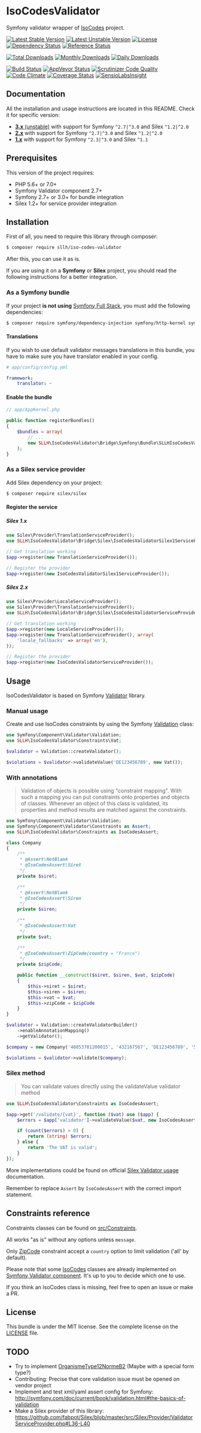 # IsoCodesValidator

Symfony validator wrapper of [IsoCodes](https://github.com/ronanguilloux/IsoCodes) project.

[![Latest Stable Version](https://poser.pugx.org/sllh/iso-codes-validator/v/stable)](https://packagist.org/packages/sllh/iso-codes-validator)
[![Latest Unstable Version](https://poser.pugx.org/sllh/iso-codes-validator/v/unstable)](https://packagist.org/packages/sllh/iso-codes-validator)
[![License](https://poser.pugx.org/sllh/iso-codes-validator/license)](https://packagist.org/packages/sllh/iso-codes-validator)
[![Dependency Status](https://www.versioneye.com/php/sllh:iso-codes-validator/badge.svg)](https://www.versioneye.com/php/sllh:iso-codes-validator)
[![Reference Status](https://www.versioneye.com/php/sllh:iso-codes-validator/reference_badge.svg)](https://www.versioneye.com/php/sllh:iso-codes-validator/references)

[![Total Downloads](https://poser.pugx.org/sllh/iso-codes-validator/downloads)](https://packagist.org/packages/sllh/iso-codes-validator)
[![Monthly Downloads](https://poser.pugx.org/sllh/iso-codes-validator/d/monthly)](https://packagist.org/packages/sllh/iso-codes-validator)
[![Daily Downloads](https://poser.pugx.org/sllh/iso-codes-validator/d/daily)](https://packagist.org/packages/sllh/iso-codes-validator)

[![Build Status](https://travis-ci.org/Soullivaneuh/IsoCodesValidator.svg?branch=master)](https://travis-ci.org/Soullivaneuh/IsoCodesValidator)
[![AppVeyor Status](https://ci.appveyor.com/api/projects/status/6ha1gcdv6uwg4ukc/branch/master?svg=true)](https://ci.appveyor.com/project/Soullivaneuh/isocodesvalidator)
[![Scrutinizer Code Quality](https://scrutinizer-ci.com/g/Soullivaneuh/IsoCodesValidator/badges/quality-score.png?b=master)](https://scrutinizer-ci.com/g/Soullivaneuh/IsoCodesValidator/?branch=master)
[![Code Climate](https://codeclimate.com/github/Soullivaneuh/IsoCodesValidator/badges/gpa.svg)](https://codeclimate.com/github/Soullivaneuh/IsoCodesValidator)
[![Coverage Status](https://coveralls.io/repos/Soullivaneuh/IsoCodesValidator/badge.svg?branch=master)](https://coveralls.io/r/Soullivaneuh/IsoCodesValidator?branch=master)
[![SensioLabsInsight](https://insight.sensiolabs.com/projects/15e2cfed-cfb8-4856-ac0d-92768fc0c324/mini.png)](https://insight.sensiolabs.com/projects/15e2cfed-cfb8-4856-ac0d-92768fc0c324)

## Documentation

All the installation and usage instructions are located in this README.
Check it for specific version:

* [__3.x__ (unstable)](https://github.com/Soullivaneuh/IsoCodesValidator/tree/master) with support for Symfony `^2.7|^3.0` and Silex `^1.2|^2.0`
* [__2.x__](https://github.com/Soullivaneuh/IsoCodesValidator/tree/2.x) with support for Symfony `^2.7|^3.0` and Silex `^1.2|^2.0`
* [__1.x__](https://github.com/Soullivaneuh/IsoCodesValidator/tree/1.x) with support for Symfony `^2.3|^3.0` and Silex `^1.1`

## Prerequisites

This version of the project requires:

* PHP 5.6+ or 7.0+
* Symfony Validator component 2.7+
* Symfony 2.7+ or 3.0+ for bundle integration
* Silex 1.2+ for service provider integration

## Installation

First of all, you need to require this library through composer:

``` bash
$ composer require sllh/iso-codes-validator
```

After this, you can use it as is.

If you are using it on a **Symfony** or **Silex** project,
you should read the following instructions for a better integration.

### As a Symfony bundle

If your project **is not using** [Symfony Full Stack](http://symfony.com/projects/symfonyfs),
you must add the following dependencies:

```bash
$ composer require symfony/dependency-injection symfony/http-kernel symfony/finder
```

#### Translations

If you wish to use default validator messages translations in this bundle,
you have to make sure you have translator enabled in your config.

``` yaml
# app/config/config.yml

framework:
    translator: ~
```

#### Enable the bundle

``` php
// app/AppKernel.php

public function registerBundles()
{
    $bundles = array(
        // ...
        new SLLH\IsoCodesValidator\Bridge\Symfony\Bundle\SLLHIsoCodesValidatorBundle(),
    );
}
```

### As a Silex service provider

Add Silex dependency on your project:

```bash
$ composer require silex/silex
```

#### Register the service

##### Silex 1.x

```php
use Silex\Provider\TranslationServiceProvider();
use SLLH\IsoCodesValidator\Bridge\Silex\IsoCodesValidatorSilex1ServiceProvider;

// Get translation working
$app->register(new TranslationServiceProvider());

// Register the provider
$app->register(new IsoCodesValidatorSilex1ServiceProvider());
```

##### Silex 2.x

```php
use Silex\Provider\LocaleServiceProvider();
use Silex\Provider\TranslationServiceProvider();
use SLLH\IsoCodesValidator\Bridge\Silex\IsoCodesValidatorServiceProvider();

// Get translation working
$app->register(new LocaleServiceProvider());
$app->register(new TranslationServiceProvider(), array(
    'locale_fallbacks' => array('en'),
));

// Register the provider
$app->register(new IsoCodesValidatorServiceProvider());
```

## Usage

IsoCodesValidator is based on Symfony [Validator](http://symfony.com/components/Validator) library.

### Manual usage

Create and use IsoCodes constraints by using the Symfony [Validation](https://github.com/symfony/Validator#usage) class:

```php
use Symfony\Component\Validator\Validation;
use SLLH\IsoCodesValidator\Constraints\Vat;

$validator = Validation::createValidator();

$violations = $validator->validateValue('DE123456789', new Vat());
```

### With annotations

> Validation of objects is possible using "constraint mapping".
With such a mapping you can put constraints onto properties and objects of classes.
Whenever an object of this class is validated, its properties and method results are matched against the constraints.

```php
use Symfony\Component\Validator\Validation;
use Symfony\Component\Validator\Constraints as Assert;
use SLLH\IsoCodesValidator\Constraints as IsoCodesAssert;

class Company
{
    /**
     * @Assert\NotBlank
     * @IsoCodesAssert\Siret
     */
    private $siret;

    /**
     * @Assert\NotBlank
     * @IsoCodesAssert\Siren
     */
    private $siren;

    /**
     * @IsoCodesAssert\Vat
     */
    private $vat;

    /**
     * @IsoCodesAssert\ZipCode(country = "France")
     */
    private $zipCode;

    public function __construct($siret, $siren, $vat, $zipCode)
    {
        $this->siret = $siret;
        $this->siren = $siren;
        $this->vat = $vat;
        $this->zipCode = $zipCode
    }
}

$validator = Validation::createValidatorBuilder()
    ->enableAnnotationMapping()
    ->getValidator();

$company = new Company('48853781200015', '432167567', 'DE123456789', '59000');

$violations = $validator->validate($company);
```

### Silex method

> You can validate values directly using the validateValue validator method

```php
use SLLH\IsoCodesValidator\Constraints as IsoCodesAssert;

$app->get('/validate/{vat}', function ($vat) use ($app) {
    $errors = $app['validator']->validateValue($vat, new IsoCodesAssert\Vat());

    if (count($errors) > 0) {
        return (string) $errors;
    } else {
        return 'The VAT is valid';
    }
});
```

More implementations could be found on official [Silex Validator usage](http://silex.sensiolabs.org/doc/providers/validator.html#usage) documentation.

Remember to replace `Assert` by `IsoCodesAssert` with the correct import statement.

## Constraints reference

Constraints classes can be found on [src/Constraints](https://github.com/Soullivaneuh/IsoCodesValidator/tree/master/src/Constraints).

All works "as is" without any options unless `message`.

Only [ZipCode](https://github.com/Soullivaneuh/IsoCodesValidator/blob/master/src/Constraints/ZipCode.php) constraint
accept a `country` option to limit validation ('all' by default).

Please note that some [IsoCodes](https://github.com/ronanguilloux/IsoCodes/tree/master/src/IsoCodes) classes
are already implemented on [Symfony Validator component](http://symfony.com/doc/current/reference/constraints.html).
It's up to you to decide which one to use.

If you think an IsoCodes class is missing, feel free to open an issue or make a PR.

## License

This bundle is under the MIT license. See the complete license on the [LICENSE](https://github.com/Soullivaneuh/IsoCodesValidator/blob/master/LICENSE) file.

## TODO

 * Try to implement [OrganismeType12NormeB2](https://github.com/ronanguilloux/IsoCodes/blob/master/src/IsoCodes/OrganismeType12NormeB2.php) (Maybe with a special form type?)
 * Contributing: Precise that core validation issue must be opened on vendor project
 * Implement and test xml/yaml assert config for Symfony: http://symfony.com/doc/current/book/validation.html#the-basics-of-validation
 * Make a Silex provider of this library: https://github.com/fabpot/Silex/blob/master/src/Silex/Provider/ValidatorServiceProvider.php#L36-L40
